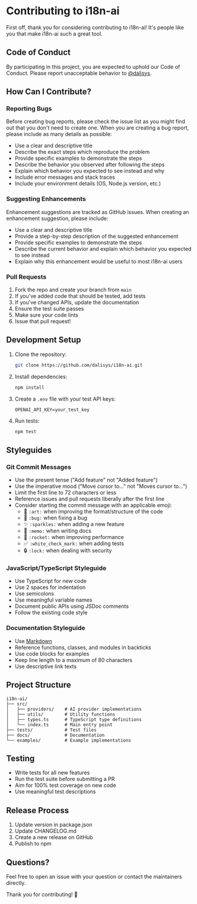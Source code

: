 # Contributing to i18n-ai

First off, thank you for considering contributing to i18n-ai! It's people like you that make i18n-ai such a great tool.

## Code of Conduct

By participating in this project, you are expected to uphold our Code of Conduct. Please report unacceptable behavior to [@dalisys](https://github.com/dalisys).

## How Can I Contribute?

### Reporting Bugs

Before creating bug reports, please check the issue list as you might find out that you don't need to create one. When you are creating a bug report, please include as many details as possible:

- Use a clear and descriptive title
- Describe the exact steps which reproduce the problem
- Provide specific examples to demonstrate the steps
- Describe the behavior you observed after following the steps
- Explain which behavior you expected to see instead and why
- Include error messages and stack traces
- Include your environment details (OS, Node.js version, etc.)

### Suggesting Enhancements

Enhancement suggestions are tracked as GitHub issues. When creating an enhancement suggestion, please include:

- Use a clear and descriptive title
- Provide a step-by-step description of the suggested enhancement
- Provide specific examples to demonstrate the steps
- Describe the current behavior and explain which behavior you expected to see instead
- Explain why this enhancement would be useful to most i18n-ai users

### Pull Requests

1. Fork the repo and create your branch from `main`
2. If you've added code that should be tested, add tests
3. If you've changed APIs, update the documentation
4. Ensure the test suite passes
5. Make sure your code lints
6. Issue that pull request!

## Development Setup

1. Clone the repository:

   ```bash
   git clone https://github.com/dalisys/i18n-ai.git
   ```

2. Install dependencies:

   ```bash
   npm install
   ```

3. Create a `.env` file with your test API keys:

   ```env
   OPENAI_API_KEY=your_test_key
   ```

4. Run tests:
   ```bash
   npm test
   ```

## Styleguides

### Git Commit Messages

- Use the present tense ("Add feature" not "Added feature")
- Use the imperative mood ("Move cursor to..." not "Moves cursor to...")
- Limit the first line to 72 characters or less
- Reference issues and pull requests liberally after the first line
- Consider starting the commit message with an applicable emoji:
  - 🎨 `:art:` when improving the format/structure of the code
  - 🐛 `:bug:` when fixing a bug
  - ✨ `:sparkles:` when adding a new feature
  - 📝 `:memo:` when writing docs
  - 🚀 `:rocket:` when improving performance
  - ✅ `:white_check_mark:` when adding tests
  - 🔒 `:lock:` when dealing with security

### JavaScript/TypeScript Styleguide

- Use TypeScript for new code
- Use 2 spaces for indentation
- Use semicolons
- Use meaningful variable names
- Document public APIs using JSDoc comments
- Follow the existing code style

### Documentation Styleguide

- Use [Markdown](https://guides.github.com/features/mastering-markdown/)
- Reference functions, classes, and modules in backticks
- Use code blocks for examples
- Keep line length to a maximum of 80 characters
- Use descriptive link texts

## Project Structure

```
i18n-ai/
├── src/
│   ├── providers/    # AI provider implementations
│   ├── utils/        # Utility functions
│   ├── types.ts      # TypeScript type definitions
│   └── index.ts      # Main entry point
├── tests/            # Test files
├── docs/             # Documentation
└── examples/         # Example implementations
```

## Testing

- Write tests for all new features
- Run the test suite before submitting a PR
- Aim for 100% test coverage on new code
- Use meaningful test descriptions

## Release Process

1. Update version in package.json
2. Update CHANGELOG.md
3. Create a new release on GitHub
4. Publish to npm

## Questions?

Feel free to open an issue with your question or contact the maintainers directly.

Thank you for contributing! 🚀
